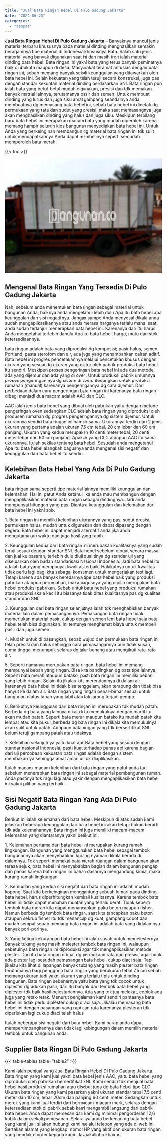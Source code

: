 ```yaml
---
title: "Jual Bata Ringan Hebel Di Pulo Gadung Jakarta"
date: "2024-06-25"
categories: 
  - "tempat"
---
```


**Jual Bata Ringan Hebel Di Pulo Gadung Jakarta** – Banyaknya muncul jenis material terbaru khususnya pada material dinding menghasilkan semakin beragamnya tipe material di Indonesia khususnya Bata. Salah satu jenis material yang banyak digunakan saat ini dan masih tren ialah material dinding bata hebel. Bata ringan ini yakni bata yang terus banyak peminatnya baik di ibukota maupun di desa. Masyarakat teramat antusias dengan bata ringan ini, sebab memang banyak sekali keunggulan yang ditawarkan oleh bata hebel ini. Selain kekuatan yang telah teruji secara konstruksi, juga pas dengan standar kekuatan material dinding berdasarkan SNI. Bata ringan pun ialah bata yang betul-betul mudah digunakan, presisi dan tdk memakan banyak matrial lainnya, terutamanya pasir dan semen. Untuk membuat dinding yang lurus dan juga siku amat gampang seandainya anda membuatnya dg memasang bata hebel ini, sebab bata hebel ini dicetak dg permukaan yang rata dan sudut yang presisi, maka saat memasangnya juga akan menghasilkan dinding yang halus dan juga siku. Meskipun terbilang baru bata hebel ini merupakan macam bata yang mudah diperoleh karena memang hampir seluruh kios bangunan menyediakan bata hebel ini. Untuk Anda yang berkeinginan membangun dg material bata ringan ini tdk sulit untuk mendapatkannya Anda dapat membelinya seperti semudah memperoleh bata merah.

{{< toc >}}

![Jual Bata Ringan Hebel Di Pulo Gadung Jakarta](/images/jual-hebel-murah-10.png)

## Mengenal Bata Ringan Yang Tersedia Di Pulo Gadung Jakarta

Nah, sebelum anda menentukan bata ringan sebagai material untuk bangunan Anda, baiknya anda mengetahui lebih dulu Apa itu bata hebel apa keunggulan dan sisi negatifnya. Jangan sampe Anda menyesal dikala anda sudah mengaplikasikannya atau anda merasa harganya terlalu mahal saat anda sudah terlanjur menerapkan bata hebel ini. Karenanya dari itu harus Anda mengetahui terlebih dahulu Apa itu bata hebel, harga, mutu dan stok ketersediaannya.

bata ringan adalah bata yang diproduksi dg komposisi; pasir halus, semen Portland, pasta sterofom dan air, ada juga yang menambahkan cairan aditif. Bata hebel ini progres pencetakannya melalui pencetakan khusus dengan ukuran yang sesuai dg ukuran yang diatur oleh pabrik produksi bata hebel itu sendiri. Meskipun proses pengeringan bata hebel ini ada dua metode, ada yang dijemur dan ada yang di oven. Untuk produksi pabrik umumnya proses pengeringan nya dg sistem di oven. Sedangkan untuk produksi rumahan (manual) karenanya pengeringannya dg cara dijemur. Dari perbedaan dalam cara pengeringan bata ringan ini karenanya bata ringan dibagi menjadi dua macam adalah AAC dan CLC.

AAC ialah jenis bata hebel yang dibuat oleh pabrikan yaitu dengan metode pengeringan oven sedangkan CLC adalah bata ringan yang diproduksi oleh produsen rumahan dg progres pengeringannya dg sistem dijemur. Untuk ukurannya sendiri bata ringan ini hampir sama. Ukurannya terdiri dari 2 jenis ukuran yang pertama adalah ukuran 7.5 cm tebal, 20 cm lebar dan 60 cm panjang. Ukuran yang kedua merupakan 10 centi meter tebal, 20 centi meter lebar dan 60 cm panjang. Apakah yang CLC ataupun AAC itu sama ukurannya. Itulah sekilas tentang bata hebel. Sesudah anda mengetahui Apa itu bata hebel alangkah bagusnya anda mengenal sisi negatif dan keunggulan dari bata hebel itu sendiri.

## Kelebihan Bata Hebel Yang Ada Di Pulo Gadung Jakarta

bata ringan sama seperti tipe material lainnya memiliki keunggulan dan kelemahan. Hal ini patut Anda ketahui jika anda mau membangun dengan mengaplikasikan material bata ringan sebagai dindingnya. Jadi anda mempunyai hitungan yang pas. Diantara keunggulan dan kelemahan dari bata hebel ini yakni sbb.

1\. Bata ringan ini memiliki kelebihan ukurannya yang pas, sudut presisi, permukaan halus, mudah untuk digunakan dan dapat dipasang dengan segera. Bata hebel ini dapat menjadi alternatif anda jika anda mengutamakan waktu dan juga hasil yang rapih.

2\. Keunggulan kedua dari bata ringan ini merupakan kualitasnya yang sudah teruji sesuai dengan standar SNI. Bata hebel sebelum dibuat secara massal dan jual ke pasaran, terlebih dulu diuji qualitinya dg standar uji yang dikeluarkan oleh badan standarisasi Nasional Indonesia. Jadi bata hebel itu adalah bata yang mempunyai kwalitas terbaik. Hakikatnya untuk kwalitas tidak perlu lagi bagi kita sebagai konsumen untuk mengerjakan test lagi. Tetapi karena ada banyak beredarnya tipe bata hebel baik yang produksi pabrikan ataupun perumahan, maka bagusnya yang dipilih merupakan bata hebel produksi pabrikan. Sebab untuk bata hebel yang produksi rumahan atau produksi skala kecil itu biasanya tidak dites kualitasnya pas dg kualitas standar dari SNI.

3\. Keunggulan dari bata ringan selanjutnya ialah tdk menghabiskan banyak material lain dalam pemasangannya. Pemasangan bata ringan tidak memerlukan material pasir, cukup dengan semen lem bata hebel saja bata hebel telah bisa digunakan. Ini tentunya menghemat biaya untuk membeli pasir dan juga semen.

4\. Mudah untuk di pasangkan, sebab wujud dan permukaan bata ringan ini telah presisi dan halus sehingga cara pemasangannya pun tidak susah, cuma tinggal menumpuk selaras dg jalur benang atau mengikuti rata-rata air.

5\. Seperti namanya merupakan bata ringan, bata hebel ini memang mempunyai beban yang ringan. Bisa kita bandingkan dg bata tipe lainnya. Seperti bata merah ataupun batako, pasti bata ringan ini memiliki beban yang lebih ringan. Selain itu jikalau kita merendamnya di dalam air karenanya bata hebel ini tidak bisa tenggelam, akan terapung dan tidak bisa hanyut ke dalam air. Bata ringan yang ringan benar-benar sesuai untuk bangunan diatas tanah yang labil atau tak jarang terjadi gempa.

6\. Berikutnya keunggulan dari bata ringan ini merupakan tdk mudah patah. Berbeda dg bata yang lainnya dikala kita memukulnya dengan martil itu akan mudah patah. Seperti bata merah maupun batako itu mudah patah kita lempar atau kita pukul, berbeda dg bata ringan ini dikala kita memukulnya akan sulit untuk patah. Adapaun bata ringan yang tdk bersertifikat SNI belum teruji gampang patah atau tidaknya.

7\. Kelebihan selanjutnya yaitu kuat api. Bata hebel yang sesuai dengan standar nasional Indonesia, pasti kuat terhadap panas api karena bagian dari uji percobaan kekuatan bata ringan adalah dengan sistem membakarnya sehingga amat aman untuk diaplikasikan.

Itulah macam-macam kelebihan dari bata ringan yang patut anda tau sebelum menerapkan bata ringan ini sebagai material pembangunan rumah. Anda pastinya tdk ragu lagi atau yakin dengan mengaplikasikan bata hebel ini yakni pilihan yang terbaik.

## Sisi Negatif Bata Ringan Yang Ada Di Pulo Gadung Jakarta

Berikut ini ialah kelemahan dari bata hebel. Meskipun di atas sudah kami jelaskan beberapa keunggulan dari bata hebel ini akan tetapi bukan berarti tdk ada kelemahannya. Bata ringan ini juga memiliki macam-macam kelemahan yang diantaranya yakni berikut ini.

1\. Kelemahan pertama dari bata hebel ini merupakan kurang ramah lingkungan. Bangunan yang menggunakan bata hebel sebagai tembok bangunannya akan menyebabkan kurang nyaman dikala berada di dalamnya. Tdk seperti memakai bata merah ruangan dalam bangunan akan terasa sejuk, bata hebel ini menyebabkan bagian dalam bangunan pengap dan panas karena bata ringan ini bahan dasarnya mengandung kimia, maka kurang ramah lingkungan.

2\. Kemudian yang kedua sisi negatif dari bata ringan ini adalah mudah kopong. Saat kita berkeinginan menggantung sebuah lemari pada dinding bata hebel, harus diperhitungkan kembali kualitasnya. Karena tembok bata hebel ini tidak dapat menahan muatan yang terlalu berat. Tidak seperti tembok bata merah kita dapat menancapkan paku beton maupun fisher. Namun berbeda dg tembok bata ringan, saat kita tancapkan paku beton ataupun sekrup fisher itu tdk menancap dg kuat, gampang copot dan mudah sempal sebab memang bata ringan ini adalah bata yang didalamnya banyak pori-porinya.

3\. Yang ketiga kekurangan bata hebel ini ialah susah untuk memelesternya. Banyak tukang yang masih melester tembok bata ringan ini, walaupun sebetulnya bata ringan ini diproduksi agar tdk mengaplikasikan metode plester. Dari itu bata ringan dibuat dg permukaan rata dan presisi, agar tidak ada plester lagi sesudah pemasangan bata hebel, cukup diaci saja. Tapi jikalau kita lihat di lapangan banyak tukang yang masih plester bata ringan terutamanya bagi pengguna bata ringan yang berukuran tebal 7,5 cm sebab memang ukuran tadi yakni ukuran yang terlalu tipis untuk dinding bangunan. Bata ringan sebenarnya yaitu bata yang tdk cocok untuk diplester dg adukan pasir, dari itu banyak dari tembok bata hebel yang diplester tdk baik hasil pelestariannya. Ada yang tdk jua melekat, coplok ada juga yang retak-retak. Menurut pengalaman kami sendiri pantasnya bata hebel ini tidak perlu diplester cukup di aci saja. Jikalau memasang bata hebel ini dengan pasangan yang rapi dan rata karenanya plesteran tdk diperlukan lagi cukup diaci telah halus.

Itulah beberapa sisi negatif dari bata hebel, Kami harap anda dapat mempertimbangkannya dan tidak lagi kebingungan dalam memilih material tembok untuk bangunan anda.

## Supplier Bata Ringan Di Pulo Gadung Jakarta

{{< table-tables table="table2" >}}

Kami ialah penjual yang Jual Bata Ringan Hebel Di Pulo Gadung Jakarta. Bata ringan yang kami jual yakni bata hebel jenis AAC, yaitu bata hebel yang diproduksi oleh pabrikan bersertifikat SNI. Kami sendiri tdk menjual bata hebel hasil produksi rumahan atau disebut juga dg bata hebel tipe CLC. Ukuran bata ringan yang kami pasarkan yakni ukuran standar tebal 7,5 centi meter dan 10 cm, lebar 20cm dan panjang 60 centi meter. Sedangkan untuk merek yang kami jual terdiri dari bermacam-macam merk, selaras dengan ketersediaan stok di pabrik sebab kami mengambil langsung dari pabrik bata hebel. Anda dapat memesan dari kami dg minimal pengorderan 12,6 kubik dalam sekali pemesanan. Sekiranya anda berkenan dg bata hebel yang kami jual, silakan hubungi kami melalui telepon yang ada di web ini. Sertakan alamat yang lengkap, nomor HP yang aktif dan ukuran bata ringan yang hendak diorder kepada kami. Jazaakallohu khairan.
